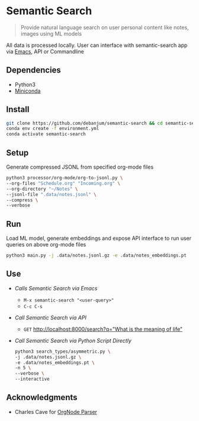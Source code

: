 Semantic Search
===
> Provide natural language search on user personal content like notes, images using ML models

All data is processed locally. User can interface with semantic-search app via [Emacs](https://github.com/debanjum/emacs-semantic-search), API or Commandline

Dependencies
----
  - Python3
  - [Miniconda](https://docs.conda.io/en/latest/miniconda.html#latest-miniconda-installer-links)

Install
---
  ```sh
  git clone https://github.com/debanjum/semantic-search && cd semantic-search
  conda env create -f environment.yml
  conda activate semantic-search
  ```

Setup
---
  Generate compressed JSONL from specified org-mode files
  ```sh
  python3 processor/org-mode/org-to-jsonl.py \
  --org-files "Schedule.org" "Incoming.org" \
  --org-directory "~/Notes" \
  --jsonl-file ".data/notes.jsonl" \
  --compress \
  --verbose
  ```

Run
---
  Load ML model, generate embeddings and expose API interface to run user queries on above org-mode files
  ```sh
  python3 main.py -j .data/notes.jsonl.gz -e .data/notes_embeddings.pt
  ```
    
Use
---
  - *Calls Semantic Search via Emacs*
    - `M-x semantic-search "<user-query>"`
    - `C-c C-s`
  
  - *Call Semantic Search via API*
    - `GET` [http://localhost:8000/search?q="What is the meaning of life"](http://localhost:8000/search?q=%22what%20is%20the%20meaning%20of%20life%22)
  
  - *Call Semantic Search via Python Script Directly*
    ```sh
    python3 search_types/asymmetric.py \
    -j .data/notes.jsonl.gz \
    -e .data/notes_embeddings.pt \
    -n 5 \
    --verbose \
    --interactive
    ```

Acknowledgments
--
- Charles Cave for [OrgNode Parser](http://members.optusnet.com.au/~charles57/GTD/orgnode.html)

